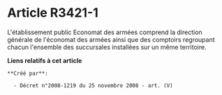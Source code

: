 # Article R3421-1

L'établissement public Economat des armées comprend la direction générale de l'économat des armées ainsi que des comptoirs
regroupant chacun l'ensemble des succursales installées sur un même territoire.

**Liens relatifs à cet article**

	**Créé par**:

	  - Décret n°2008-1219 du 25 novembre 2008 - art. (V)
